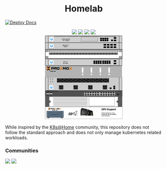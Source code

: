 <div align="center">
  <h1>Homelab</h1>
</div>

[![Deploy Docs](https://github.com/teaglebuilt/homelab/actions/workflows/deploy-release.yaml/badge.svg)](https://github.com/teaglebuilt/homelab/actions/workflows/deploy-release.yaml)

<div align="center">
  <img src="https://img.shields.io/badge/Proxmox-E57000?style=for-the-badge&logo=proxmox&logoColor=white" />
  <img src="https://img.shields.io/badge/NVIDIA-GTX4070-76B900?style=for-the-badge&logo=nvidia&logoColor=white" />
  <img src="https://img.shields.io/badge/Intel%20Core_i9_10th-0071C5?style=for-the-badge&logo=intel&logoColor=white" />
  <img src="https://img.shields.io/badge/Argo%20CD-1e0b3e?style=for-the-badge&logo=argo&logoColor=#d16044" />
</div>
<div align="center">
  <img src="https://github.com/teaglebuilt/homelab/blob/main/docs/static/img/homelabrack.png" style="width:250px;"/>
</div>

While inspired by the [K8s@Home](https://k8s-at-home.com/) community, this repository does not follow the standard approach and does not only manage kubernetes related workloads.

### Communities

<img src="https://discordapp.com/api/guilds/673534664354430999/widget.png?style=banner2">
<img src="https://discordapp.com/api/guilds/969093165669830727/widget.png?style=banner2">
